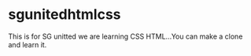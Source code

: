 # sgunitedhtmlcss
This is for SG unitted we are learning CSS HTML...You can make a clone and learn it.
